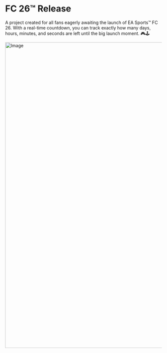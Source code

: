 # FC 26™ Release
A project created for all fans eagerly awaiting the launch of EA Sports™ FC 26.
With a real-time countdown, you can track exactly how many days, hours, minutes, and seconds are left until the big launch moment. 🎮🕹️

<img width="1582" height="981" alt="Image" src="https://github.com/user-attachments/assets/092b9106-4ee0-4f8d-80a4-9ff562e2daa3" />
